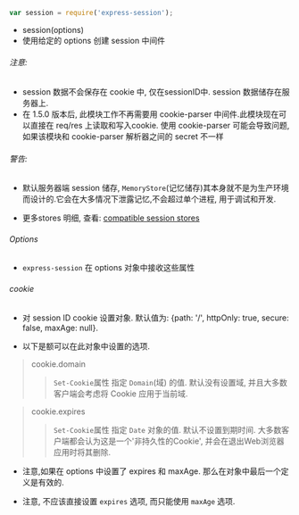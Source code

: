 ```javascript
var session = require('express-session');
```

* session(options)
* 使用给定的 options 创建 session 中间件

###### 注意:
* session 数据不会保存在 cookie 中, 仅在sessionID中. session 数据储存在服务器上.
* 在 1.5.0 版本后, 此模块工作不再需要用 cookie-parser 中间件.此模块现在可以直接在 req/res 上读取和写入cookie. 使用 cookie-parser 可能会导致问题, 如果该模块和 cookie-parser 解析器之间的 secret 不一样

###### 警告:
* 默认服务器端 session 储存, `MemoryStore`(记忆储存)其本身就不是为生产环境而设计的.它会在大多情况下泄露记忆,不会超过单个进程, 用于调试和开发.

* 更多stores 明细, 查看: [compatible session stores](https://www.npmjs.com/package/express-session#compatible-session-stores)

###### Options
* `express-session` 在 options 对象中接收这些属性

###### cookie
* 对 session ID cookie 设置对象. 默认值为: {path: '/', httpOnly: true, secure: false, maxAge: null}.

* 以下是额可以在此对象中设置的选项.

> cookie.domain
>> `Set-Cookie`属性 指定 `Domain`(域) 的值. 默认没有设置域, 并且大多数客户端会考虑将 Cookie 应用于当前域.

> cookie.expires
>> `Set-Cookie`属性 指定 `Date` 对象的值. 默认不设置到期时间. 大多数客户端都会认为这是一个'非持久性的Cookie', 并会在退出Web浏览器应用时将其删除.

* 注意,如果在 options 中设置了 expires 和 maxAge. 那么在对象中最后一个定义是有效的.

* 注意, 不应该直接设置 `expires` 选项, 而只能使用 `maxAge` 选项.
